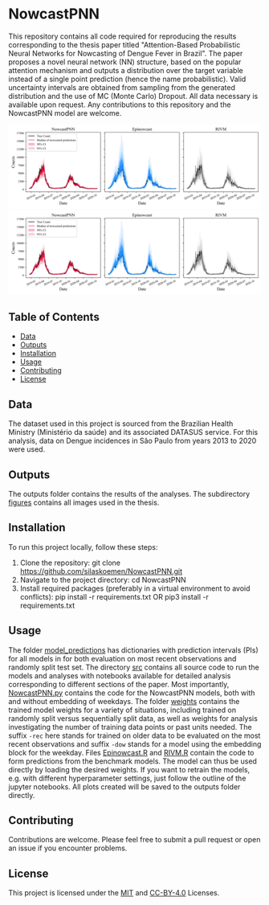 # NowcastPNN

This repository contains all code required for reproducing the results corresponding to the thesis paper titled "Attention-Based Probabilistic Neural Networks for Nowcasting of Dengue Fever in Brazil". The paper proposes a novel neural network (NN) structure, based on the popular attention mechanism and outputs a distribution over the target variable instead of a single point prediction (hence the name probabilistic). Valid uncertainty intervals are obtained from sampling from the generated distribution and the use of MC (Monte Carlo) Dropout. All data necessary is available upon request. Any contributions to this repository and the NowcastPNN model are welcome.

![Alt text](./outputs/figures/comparison_sameday_nowcast.svg)
<img src="./outputs/figures/comparison_sameday_nowcast.svg">

## Table of Contents

- [Data](#data)
- [Outputs](#outputs)
- [Installation](#installation)
- [Usage](#usage)
- [Contributing](#contributing)
- [License](#license)

## Data

The dataset used in this project is sourced from the Brazilian Health Ministry (Ministério da saúde) and its associated DATASUS service. For this analysis, data on Dengue incidences in São Paulo from years 2013 to 2020 were used.

## Outputs

The outputs folder contains the results of the analyses. The subdirectory [figures](./outputs/figures/) contains all images used in the thesis.

## Installation

To run this project locally, follow these steps:

1. Clone the repository: git clone https://github.com/silaskoemen/NowcastPNN.git
2. Navigate to the project directory: cd NowcastPNN
3. Install required packages (preferably in a virtual environment to avoid conflicts): pip install -r requirements.txt OR pip3 install -r requirements.txt

## Usage

The folder [model_predictions](./data/model_predictions/) has dictionaries with prediction intervals (PIs) for all models in for both evaluation on most recent observations and randomly split test set. The directory [src](./src/) contains all source code to run the models and analyses with notebooks available for detailed analysis corresponding to different sections of the paper. Most importantly, [NowcastPNN.py](./src/NowcastPNN.py) contains the code for the NowcastPNN models, both with and without embedding of weekdays.
The folder [weights](./src/weights/) contains the trained model weights for a variety of situations, including trained on randomly split versus sequentially split data, as well as weights for analysis investigating the number of training data points or past units needed. The suffix `-rec` here stands for trained on older data to be evaluated on the most recent observations and suffix `-dow` stands for a model using the embedding block for the weekday.
Files [Epinowcast.R](./src/Epinowcast.R) and [RIVM.R](./src/RIVM.R) contain the code to form predictions from the benchmark models.
The model can thus be used directly by loading the desired weights. If you want to retrain the models, e.g. with different hyperparameter settings, just follow the outline of the jupyter notebooks. All plots created will be saved to the outputs folder directly.

## Contributing

Contributions are welcome. Please feel free to submit a pull request or open an issue if you encounter problems.

## License

This project is licensed under the [MIT](LICENSE) and [CC-BY-4.0](CC-BY-4.0) Licenses.
      
